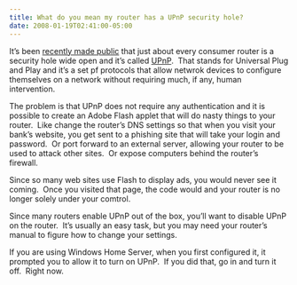 ```yaml
---
title: What do you mean my router has a UPnP security hole?
date: 2008-01-19T02:41:00-05:00
---
```

It&#8217;s been [recently made public](http://www.channelregister.co.uk/2008/01/15/home_router_insecurity/ "Most home routers 'vulnerable to remote take-over'") that just about every consumer router is a security hole wide open and it&#8217;s called [UPnP](http://en.wikipedia.org/wiki/Upnp).  That stands for Universal Plug and Play and it&#8217;s a set pf protocols that allow netwrok devices to configure themselves on a network without requiring much, if any, human intervention.

The problem is that UPnP does not require any authentication and it is possible to create an Adobe Flash applet that will do nasty things to your router.  Like change the router&#8217;s DNS settings so that when you visit your bank&#8217;s website, you get sent to a phishing site that will take your login and password.  Or port forward to an external server, allowing your router to be used to attack other sites.  Or expose computers behind the router&#8217;s firewall.

Since so many web sites use Flash to display ads, you would never see it coming.  Once you visited that page, the code would and your router is no longer solely under your comtrol.

Since many routers enable UPnP out of the box, you&#8217;ll want to disable UPnP on the router.  It&#8217;s usually an easy task, but you may need your router&#8217;s manual to figure how to change your settings.

If you are using Windows Home Server, when you first configured it, it prompted you to allow it to turn on UPnP.  If you did that, go in and turn it off.  Right now.
